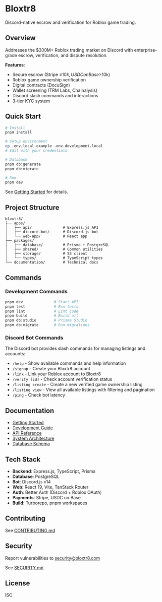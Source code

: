 # Bloxtr8

Discord-native escrow and verification for Roblox game trading.

## Overview

Addresses the $300M+ Roblox trading market on Discord with enterprise-grade escrow, verification, and dispute resolution.

**Features**:

- Secure escrow (Stripe ≤$10k, USDC on Base >$10k)
- Roblox game ownership verification
- Digital contracts (DocuSign)
- Wallet screening (TRM Labs, Chainalysis)
- Discord slash commands and interactions
- 3-tier KYC system

## Quick Start

```bash
# Install
pnpm install

# Setup environment
cp .env.local.example .env.development.local
# Edit with your credentials

# Database
pnpm db:generate
pnpm db:migrate

# Run
pnpm dev
```

See [Getting Started](documentation/guides/getting-started.md) for details.

## Project Structure

```
bloxtr8/
├── apps/
│   ├── api/              # Express.js API
│   ├── discord-bot/      # Discord.js bot
│   └── web-app/          # React app
├── packages/
│   ├── database/         # Prisma + PostgreSQL
│   ├── shared/           # Common utilities
│   ├── storage/          # S3 client
│   └── types/            # TypeScript types
└── documentation/        # Technical docs
```

## Commands

### Development Commands

```bash
pnpm dev              # Start API
pnpm test             # Run tests
pnpm lint             # Lint code
pnpm build            # Build all
pnpm db:studio        # Prisma Studio
pnpm db:migrate       # Run migrations
```

### Discord Bot Commands

The Discord bot provides slash commands for managing listings and accounts:

- `/help` - Show available commands and help information
- `/signup` - Create your Bloxtr8 account
- `/link` - Link your Roblox account to Bloxtr8
- `/verify [id]` - Check account verification status
- `/listing create` - Create a new verified game ownership listing
- `/listing view` - View all available listings with filtering and pagination
- `/ping` - Check bot latency

## Documentation

- [Getting Started](documentation/guides/getting-started.md)
- [Development Guide](documentation/guides/development.md)
- [API Reference](documentation/api/README.md)
- [System Architecture](documentation/architecture/system-overview.md)
- [Database Schema](documentation/architecture/database-schema.md)

## Tech Stack

- **Backend**: Express.js, TypeScript, Prisma
- **Database**: PostgreSQL
- **Bot**: Discord.js v14
- **Web**: React 19, Vite, TanStack Router
- **Auth**: Better Auth (Discord + Roblox OAuth)
- **Payments**: Stripe, USDC on Base
- **Build**: Turborepo, pnpm workspaces

## Contributing

See [CONTRIBUTING.md](CONTRIBUTING.md)

## Security

Report vulnerabilities to security@bloxtr8.com

See [SECURITY.md](SECURITY.md)

## License

ISC
